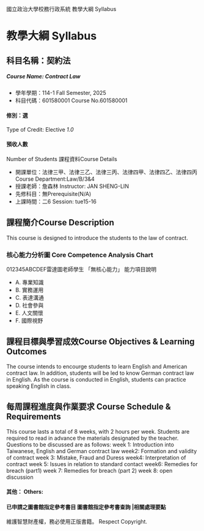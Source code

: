 國立政治大學校務行政系統 教學大綱 Syllabus
# 教學大綱 Syllabus
##  科目名稱：契約法
#####  Course Name: Contract Law
  * 學年學期：114-1 Fall Semester, 2025 
  * 科目代碼：601580001 Course No.601580001
#### 修別：選
Type of Credit: Elective 
_1.0_
#### 預收人數
Number of Students
課程資料Course Details
  * 開課單位：法律三甲、法律三乙、法律三丙、法律四甲、法律四乙、法律四丙 Course Department:Law/B/3&4 
  * 授課老師：詹森林 Instructor: JAN SHENG-LIN 
  * 先修科目：無Prerequisite(N/A)
  * 上課時間：二6 Session: tue15-16
##  課程簡介Course Description
This course is designed to introduce the students to the law of contract. 
###  核心能力分析圖 Core Competence Analysis Chart
012345ABCDEF雷達圖老師學生
「無核心能力」 
能力項目說明
  * A. 專業知識
  * B. 實務運用
  * C. 表達溝通
  * D. 社會參與
  * E. 人文關懷
  * F. 國際視野
##  課程目標與學習成效Course Objectives & Learning Outcomes 
The course intends to encourge students to learn English and American contract law. In addition, students will be led to know German contract law in English.
As the course is conducted in English, students can practice speaking English in class.
##  每周課程進度與作業要求 Course Schedule & Requirements
This course lasts a total of 8 weeks, with 2 hours per week. 
Students are required to read in advance the materials designated by the teacher. 
Questions to be discussed are as follows:
week 1: Introduction into Taiwanese, English and German contract law
week2: Formation and validity of contract
week 3: Mistake, Fraud and Duress
week4: Interpretation of contract 
week 5: Issues in relation to standard contact
week6: Remedies for breach (part1)
week 7: Remedies for breach (part 2)
week 8: open discussion
####  其他： Others:
####  已申請之圖書館指定參考書目  圖書館指定參考書查詢 |相關處理要點
維護智慧財產權，務必使用正版書籍。 Respect Copyright.